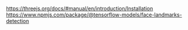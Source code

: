 https://threejs.org/docs/#manual/en/introduction/Installation
https://www.npmjs.com/package/@tensorflow-models/face-landmarks-detection
